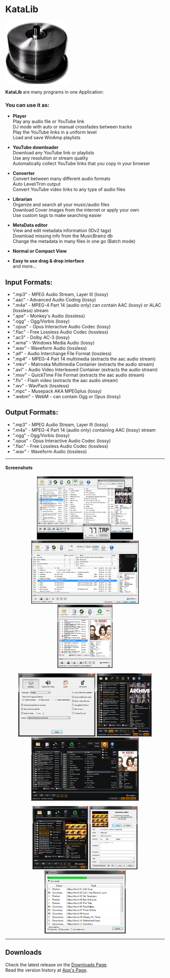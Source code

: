 # KataLib
![katalib_logo](https://raw.githubusercontent.com/noembryo/KataLib/master/images/katalib.png)


**KataLib** are many programs in one Application:


### You can use it as:

* **Player**  
Play any audio file or YouTube link  
DJ mode with auto or manual crossfades between tracks  
Play the YouTube links in a uniform level  
Load and save WinAmp playlists

* **YouTube downloader**  
Download any YouTube link or playlists  
Use any resolution or stream quality  
Automatically collect YouTube links that you copy in your browser

* **Converter**  
Convert between many different audio formats  
Auto Level/Trim output  
Convert YouTube video links to any type of audio files  

* **Librarian**  
Organize and search all your music/audio files  
Download Cover images from the internet or apply your own  
Use custom tags to make searching easier

* **MetaData editor**  
View and edit metadata information (IDv2 tags)  
Download missing info from the MusicBrainz db  
Change the metadata in many files in one go (Batch mode)
 
* **Normal or Compact View**  
* **Easy to use drag & drop interface**  
and more...

## Input Formats:
* ".mp3" - MPEG Audio Stream, Layer III (lossy)
* ".aac" - Advanced Audio Coding (lossy)
* ".m4a" - MPEG-4 Part 14 (audio only) can contain AAC (lossy) or ALAC (lossless) stream
* ".ape" - Monkey's Audio (lossless)
* ".ogg" - Ogg/Vorbis (lossy)
* ".opus" - Opus Interactive Audio Codec (lossy)
* ".flac" - Free Lossless Audio Codec (lossless)
* ".ac3" - Dolby AC-3 (lossy)
* ".wma" - Windows Media Audio (lossy)
* ".wav" - Waveform Audio (lossless)
* ".aif" - Audio Interchange File Format (lossless)
* ".mp4" - MPEG-4 Part 14 multimedia (extracts the aac audio stream)
* ".mkv" - Matroska Multimedia Container (extracts the audio stream)
* ".avi" - Audio Video Interleaved Container (extracts the audio stream)
* ".mov" - QuickTime File Format (extracts the aac audio stream)
* ".flv" - Flash video (extracts the aac audio stream)
* ".wv" - WavPack (lossless)
* ".mpc" - Musepack AKA MPEGplus (lossy)
* ".webm" - WebM - can contain Ogg or Opus (lossy)

## Output Formats: 
* ".mp3" - MPEG Audio Stream, Layer III (lossy)
* ".m4a" - MPEG-4 Part 14 (audio only) containing AAC (lossy) stream
* ".ogg" - Ogg/Vorbis (lossy)
* ".opus" - Opus Interactive Audio Codec (lossy)
* ".flac" - Free Lossless Audio Codec (lossless)
* ".wav" - Waveform Audio (lossless)

___
#### Screenshots
<p align="center">
  <a href="https://raw.githubusercontent.com/noembryo/KataLib/master/images/katalib_screen1.png">
    <img src="https://raw.githubusercontent.com/noembryo/KataLib/master/images/katalib_screen1.png" height="200"></a>
  <a href="https://raw.githubusercontent.com/noembryo/KataLib/master/images/katalib_screen2.png">
    <img src="https://raw.githubusercontent.com/noembryo/KataLib/master/images/katalib_screen2.png" height="200"></a>
  <a href="https://raw.githubusercontent.com/noembryo/KataLib/master/images/katalib_screen3.png">
    <img src="https://raw.githubusercontent.com/noembryo/KataLib/master/images/katalib_screen3.png" height="200"></a>
</p>
<p align="center">
  <a href="https://raw.githubusercontent.com/noembryo/KataLib/master/images/katalib_screen4.png">
    <img src="https://raw.githubusercontent.com/noembryo/KataLib/master/images/katalib_screen4.png" height="200"></a>
  <a href="https://raw.githubusercontent.com/noembryo/KataLib/master/images/katalib_screen5.png">
    <img src="https://raw.githubusercontent.com/noembryo/KataLib/master/images/katalib_screen5.png" height="200"></a>
  <a href="https://raw.githubusercontent.com/noembryo/KataLib/master/images/katalib_screen6.png">
    <img src="https://raw.githubusercontent.com/noembryo/KataLib/master/images/katalib_screen6.png" height="200"></a>
</p>
<p align="center">
  <a href="https://raw.githubusercontent.com/noembryo/KataLib/master/images/katalib_screen7.png">
    <img src="https://raw.githubusercontent.com/noembryo/KataLib/master/images/katalib_screen7.png" height="200"></a>
  <a href="https://raw.githubusercontent.com/noembryo/KataLib/master/images/katalib_screen8.png">
    <img src="https://raw.githubusercontent.com/noembryo/KataLib/master/images/katalib_screen8.png" height="200"></a>
  <a href="https://raw.githubusercontent.com/noembryo/KataLib/master/images/katalib_screen9.png">
    <img src="https://raw.githubusercontent.com/noembryo/KataLib/master/images/katalib_screen9.png" height="200"></a>
</p>

___

## Downloads
Check the latest release on the [Downloads Page][ReleaseLink].  
Read the version history at [App's Page](http://www.noembryo.com/apps.php?katalib).

#

[ReleaseLink]:https://GitHub.com/noembryo/KataLib/releases/


